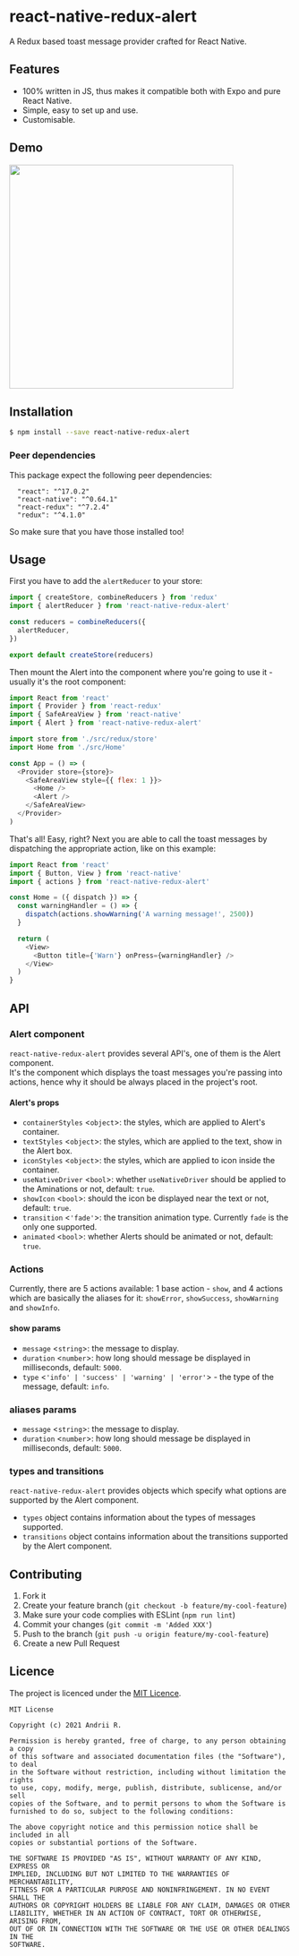 # react-native-redux-alert
A Redux based toast message provider crafted for React Native.

## Features
 - 100% written in JS, thus makes it compatible both with Expo and pure React Native.
 - Simple, easy to set up and use.
 - Customisable.

## Demo
<img src="/assets/android.gif" width="400" />

## Installation
```bash
$ npm install --save react-native-redux-alert
```

### Peer dependencies
This package expect the following peer dependencies:
```
  "react": "^17.0.2"
  "react-native": "^0.64.1"
  "react-redux": "^7.2.4"
  "redux": "^4.1.0"
```

So make sure that you have those installed too!

## Usage
First you have to add the `alertReducer` to your store:
```js
import { createStore, combineReducers } from 'redux'
import { alertReducer } from 'react-native-redux-alert'

const reducers = combineReducers({
  alertReducer,
})

export default createStore(reducers)
```

Then mount the Alert into the component where you're going to use it - usually it's the root component:
```js
import React from 'react'
import { Provider } from 'react-redux'
import { SafeAreaView } from 'react-native'
import { Alert } from 'react-native-redux-alert'

import store from './src/redux/store'
import Home from './src/Home'

const App = () => (
  <Provider store={store}>
    <SafeAreaView style={{ flex: 1 }}>
      <Home />
      <Alert />
    </SafeAreaView>
  </Provider>
)
```

That's all! Easy, right? Next you are able to call the toast messages by dispatching the appropriate action, like on this example:
```js
import React from 'react'
import { Button, View } from 'react-native'
import { actions } from 'react-native-redux-alert'

const Home = ({ dispatch }) => {
  const warningHandler = () => {
    dispatch(actions.showWarning('A warning message!', 2500))
  }

  return (
    <View>
      <Button title={'Warn'} onPress={warningHandler} />
    </View>
  )
}
```

## API
### Alert component
`react-native-redux-alert` provides several API's, one of them is the Alert component.\
It's the component which displays the toast messages you're passing into actions, hence why it should be always placed in the project's root.

#### Alert's props
 - `containerStyles` <`object`>: the styles, which are applied to Alert's container.
 - `textStyles` <`object`>: the styles, which are applied to the text, show in the Alert box.
 - `iconStyles` <`object`>: the styles, which are applied to icon inside the container.
 - `useNativeDriver` <`bool`>: whether `useNativeDriver` should be applied to the Aminations or not, default: `true`.
 - `showIcon` <`bool`>: should the icon be displayed near the text or not, default: `true`.
 - `transition` <`'fade'`>: the transition animation type. Currently `fade` is the only one supported.
 - `animated` <`bool`>: whether Alerts should be animated or not, default: `true`.

### Actions
Currently, there are 5 actions available: 1 base action - `show`, and 4 actions which are basically the aliases for it: `showError`, `showSuccess`, `showWarning` and `showInfo`.

#### show params
 - `message` <`string`>: the message to display.
 - `duration` <`number`>: how long should message be displayed in milliseconds, default: `5000`.
 - `type` <`'info' | 'success' | 'warning' | 'error'`> - the type of the message, default: `info`.

### aliases params
 - `message` <`string`>: the message to display.
 - `duration` <`number`>: how long should message be displayed in milliseconds, default: `5000`.

### types and transitions
`react-native-redux-alert` provides objects which specify what options are supported by the Alert component.
 - `types` object contains information about the types of messages supported.
 - `transitions` object contains information about the transitions supported by the Alert component.

## Contributing
1. Fork it
2. Create your feature branch (`git checkout -b feature/my-cool-feature`)
3. Make sure your code complies with ESLint (`npm run lint`)
4. Commit your changes (`git commit -m 'Added XXX'`)
5. Push to the branch (`git push -u origin feature/my-cool-feature`)
6. Create a new Pull Request

## Licence
The project is licenced under the [MIT Licence](LICENSE).
```
MIT License

Copyright (c) 2021 Andrii R.

Permission is hereby granted, free of charge, to any person obtaining a copy
of this software and associated documentation files (the "Software"), to deal
in the Software without restriction, including without limitation the rights
to use, copy, modify, merge, publish, distribute, sublicense, and/or sell
copies of the Software, and to permit persons to whom the Software is
furnished to do so, subject to the following conditions:

The above copyright notice and this permission notice shall be included in all
copies or substantial portions of the Software.

THE SOFTWARE IS PROVIDED "AS IS", WITHOUT WARRANTY OF ANY KIND, EXPRESS OR
IMPLIED, INCLUDING BUT NOT LIMITED TO THE WARRANTIES OF MERCHANTABILITY,
FITNESS FOR A PARTICULAR PURPOSE AND NONINFRINGEMENT. IN NO EVENT SHALL THE
AUTHORS OR COPYRIGHT HOLDERS BE LIABLE FOR ANY CLAIM, DAMAGES OR OTHER
LIABILITY, WHETHER IN AN ACTION OF CONTRACT, TORT OR OTHERWISE, ARISING FROM,
OUT OF OR IN CONNECTION WITH THE SOFTWARE OR THE USE OR OTHER DEALINGS IN THE
SOFTWARE.
```
